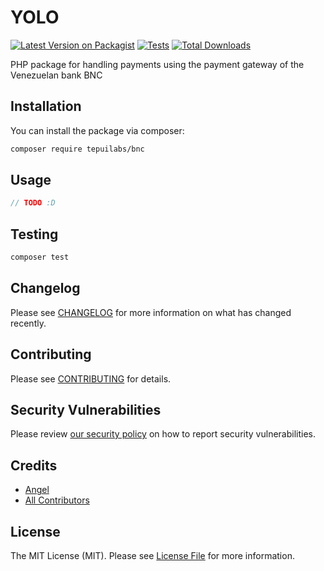 # YOLO

[![Latest Version on Packagist](https://img.shields.io/packagist/v/tepuilabs/bnc.svg?style=flat-square)](https://packagist.org/packages/tepuilabs/bnc)
[![Tests](https://img.shields.io/github/actions/workflow/status/tepuilabs/bnc/run-tests.yml?branch=main&label=tests&style=flat-square)](https://github.com/tepuilabs/bnc/actions/workflows/run-tests.yml)
[![Total Downloads](https://img.shields.io/packagist/dt/tepuilabs/bnc.svg?style=flat-square)](https://packagist.org/packages/tepuilabs/bnc)

PHP package for handling payments using the payment gateway of the Venezuelan bank BNC


## Installation

You can install the package via composer:

```bash
composer require tepuilabs/bnc
```

## Usage

```php
// TODO :D
```

## Testing

```bash
composer test
```

## Changelog

Please see [CHANGELOG](CHANGELOG.md) for more information on what has changed recently.

## Contributing

Please see [CONTRIBUTING](https://github.com/spatie/.github/blob/main/CONTRIBUTING.md) for details.

## Security Vulnerabilities

Please review [our security policy](../../security/policy) on how to report security vulnerabilities.

## Credits

- [Angel](https://github.com/abr4xas)
- [All Contributors](../../contributors)

## License

The MIT License (MIT). Please see [License File](LICENSE.md) for more information.
